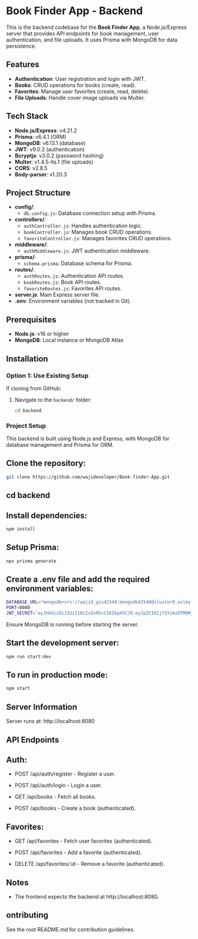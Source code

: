 # Book Finder App - Backend

This is the backend codebase for the **Book Finder App**, a Node.js/Express server that provides API endpoints for book management, user authentication, and file uploads. It uses Prisma with MongoDB for data persistence.

## Features

- **Authentication**: User registration and login with JWT.
- **Books**: CRUD operations for books (create, read).
- **Favorites**: Manage user favorites (create, read, delete).
- **File Uploads**: Handle cover image uploads via Multer.

## Tech Stack

- **Node.js/Express**: v4.21.2
- **Prisma**: v6.4.1 (ORM)
- **MongoDB**: v6.13.1 (database)
- **JWT**: v9.0.2 (authentication)
- **Bcryptjs**: v3.0.2 (password hashing)
- **Multer**: v1.4.5-lts.1 (file uploads)
- **CORS**: v2.8.5
- **Body-parser**: v1.20.3

## Project Structure

- **config/**:
  - `db.config.js`: Database connection setup with Prisma.
- **controllers/**:
  - `authController.js`: Handles authentication logic.
  - `bookController.js`: Manages book CRUD operations.
  - `favoriteController.js`: Manages favorites CRUD operations.
- **middleware/**:
  - `authMiddleware.js`: JWT authentication middleware.
- **prisma/**:
  - `schema.prisma`: Database schema for Prisma.
- **routes/**:
  - `authRoutes.js`: Authentication API routes.
  - `bookRoutes.js`: Book API routes.
  - `favoriteRoutes.js`: Favorites API routes.
- **server.js**: Main Express server file.
- **.env**: Environment variables (not tracked in Git).

## Prerequisites

- **Node.js**: v16 or higher
- **MongoDB**: Local instance or MongoDB Atlas

## Installation

### Option 1: Use Existing Setup

If cloning from GitHub:

1. Navigate to the `backend/` folder:
   ```bash
   cd backend
   ```

### Project Setup

This backend is built using Node.js and Express, with MongoDB for database management and Prisma for ORM.

## Clone the repository:

```bash
git clone https://github.com/wajideveloper/Book-finder-App.git
```

## cd backend

## Install dependencies:

```bash
npm install
```

## Setup Prisma:

```bash
npx prisma generate
```

## Create a .env file and add the required environment variables:

```bash
DATABASE_URL="mongodb+srv://wajid_gis42540:mongodb42540@cluster0.xxlmy.mongodb.net/book-finder?retryWrites=true&w=majority&appName=Cluster0"
PORT=8080
JWT_SECRET='eyJhbGciOiJIUzI1NiIsInR5cCI6IkpXVCJ9.eyJpZCI6IjY3YzAzOTM0MjJhZTlmNDFlODc0ZGE3MyIsImlhdCI6MTc0MDY1MTkzNiwiZXhwIjoxNzQwNjU1NTM2fQ.TY-q6JJFWZpoaQQQv5AHPSEIcEFlv35yNsoNxHJCZnc'
```

Ensure MongoDB is running before starting the server.

## Start the development server:

```bash
npm run start:dev
```

## To run in production mode:

```bash
npm start
```

## Server Information

Server runs at: http://localhost:8080

## API Endpoints

## Auth:

- POST /api/auth/register - Register a user.

- POST /api/auth/login - Login a user.

- GET /api/books - Fetch all books.

- POST /api/books - Create a book (authenticated).

## Favorites:

- GET /api/favorites - Fetch user favorites (authenticated).

- POST /api/favorites - Add a favorite (authenticated).

- DELETE /api/favorites/:id - Remove a favorite (authenticated).

## Notes

- The frontend expects the backend at http://localhost:8080.

## ontributing

See the root README.md for contribution guidelines.

```

```
